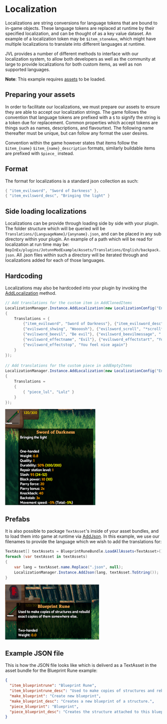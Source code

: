 ﻿# Localization
Localizations are string conversions for language tokens that are bound to in-game objects. These language tokens are replaced at runtime by their specified localization, and can be thought of as a key value dataset. An example of a localization token may be `$item_stoneAxe`, which might have multiple localizations to translate into different languages at runtime.

JVL provides a number of different methods to interface with our localization system, to allow both developers as well as the community at large to provide localizations for both custom items, as well as non supported languages.

**Note**: This example requires [assets](asset-loading.md) to be loaded.

## Preparing your assets
In order to facilitate our localizations, we must prepare our assets to ensure they are able to accept our localization strings. The game follows the convention that language tokens are prefixed with a `$` to signify the string is a token due for replacement. Common properties which accept tokens are things such as names, descriptions, and flavourtext. The following name thereafter must be unique, but can follow any format the user desires.

Convention within the game however states that items follow the `$item_{name}` `$item_{name}_description` formats, similarly buildable items are prefixed with `$piece_` instead.

## Format
The format for localizations is a standard json collection as such:
```cs
{ "item_evilsword", "Sword of Darkness" },
{ "item_evilsword_desc", "Bringing the light" }
```

## Side loading localizations
Localizations can be provide through loading side by side with your plugin. The folder structure which will be queried will be `Translations/{LanguageName}/{anyname}.json`, and can be placed in any sub directory within your plugin.
An example of a path which will be read for localization at run time may be: `BepInEx/plugins/JotunnModExample/Assets/Translations/English/backpack.json`. 
All .json files within such a directory will be iterated through and localizations added for each of those languages.

## Hardcoding
Localizations may also be hardcoded into your plugin by invoking the [AddLocalization](xref:Jotunn.Managers.LocalizationManager.AddLocalization(Jotunn.Configs.LocalizationConfig)) method.

```cs
// Add translations for the custom item in AddClonedItems
LocalizationManager.Instance.AddLocalization(new LocalizationConfig("English")
{
    Translations = {
        {"item_evilsword", "Sword of Darkness"}, {"item_evilsword_desc", "Bringing the ight"},
        {"evilsword_shwing", "Woooosh"}, {"evilsword_scroll", "*scroll*"},
        {"evilsword_beevil", "Be evil"}, {"evilsword_beevilmessage", ":reee:"},
        {"evilsword_effectname", "Evil"}, {"evilsword_effectstart", "You feel evil"},
        {"evilsword_effectstop", "You feel nice again"}
    }
});

// Add translations for the custom piece in addEmptyItems
LocalizationManager.Instance.AddLocalization(new LocalizationConfig("English")
{
    Translations =
    {
        { "piece_lul", "Lulz" }
    }
});
```
![Evil Sword Localizations](../images/data/EvilSwordLocalizations.png)


## Prefabs
It is also possible to package `TextAsset`'s inside of your asset bundles, and to load them into game at runtime via [AddJson](xref:Jotunn.Managers.LocalizationManager.AddJson(System.String,System.String)). In this example, we use our filenames to provide the language which we wish to add the translations for:

```cs
TextAsset[] textAssets = BlueprintRuneBundle.LoadAllAssets<TextAsset>();
foreach (var textAsset in textAssets)
{
    var lang = textAsset.name.Replace(".json", null);
    LocalizationManager.Instance.AddJson(lang, textAsset.ToString());
}
```
![Blueprint Rune Localizations](../images/data/blueprintRuneLocalizations.png)

## Example JSON file
This is how the JSON file looks like which is deliverd as a TextAsset in the asset bundle for the Blueprint Rune example:
```json
{
  "item_blueprintrune": "Blueprint Rune",
  "item_blueprintrune_desc": "Used to make copies of structures and rebuild exact copies of them somewhere else.",
  "make_blueprint": "Create new blueprint",
  "make_blueprint_desc": "Creates a new blueprint of a structure.",
  "piece_blueprint": "Blueprint",
  "piece_blueprint_desc": "Creates the structure attached to this blueprint."
}
```
